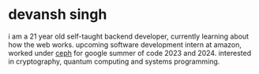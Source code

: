 # devansh singh

i am a 21 year old self-taught backend developer, currently learning about how the web works. upcoming software development intern at amazon, worked under [ceph](https://github.com/ceph) for google summer of code 2023 and 2024. interested in cryptography, quantum computing and systems programming.
